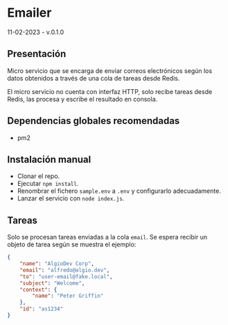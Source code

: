# Emailer

11-02-2023  -   v.0.1.0

## Presentación

Micro servicio que se encarga de enviar correos electrónicos según los datos obtenidos a través de una cola de tareas desde Redis.

El micro servicio no cuenta con interfaz HTTP, solo recibe tareas desde Redis, las procesa y escribe el resultado en consola.

## Dependencias globales recomendadas

- pm2

## Instalación manual

- Clonar el repo.
- Ejecutar `npm install`.
- Renombrar el fichero `sample.env` a `.env` y configurarlo adecuadamente.
- Lanzar el servicio con `node index.js`.

## Tareas

Solo se procesan tareas enviadas a la cola `email`. Se espera recibir un objeto de tarea según se muestra el ejemplo:


```json
{
    "name": "AlgioDev Corp",
    "email": "alfredo@algio.dev",
    "to": "user-email@fake.local",
    "subject": "Welcome",
    "context": {
        "name": "Peter Griffin"
    },
    "id": "as1234"
}
```
